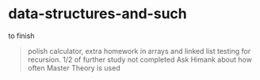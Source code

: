 # data-structures-and-such

to finish 
>polish calculator, extra homework in arrays and linked list
>testing for recursion. 1/2 of further study not completed
>Ask Himank about how often Master Theory is used 

